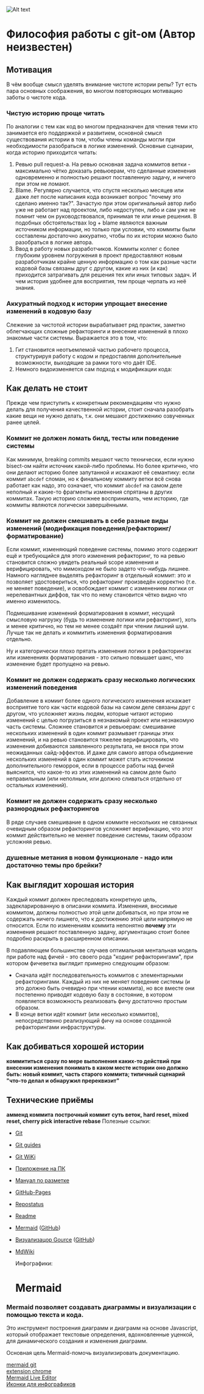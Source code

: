 ![Alt text](https://upload.wikimedia.org/wikipedia/commons/thumb/e/e0/Git-logo.svg/1024px-Git-logo.svg.png)
# Философия работы с git-ом (Автор неизвестен)

## Мотивация

В чём вообще смысл уделять внимание чистоте истории репы? Тут есть пара основных соображения, во многом повторяющих мотивацию заботы о чистоте кода.

### Чистую историю проще читать

По аналогии с тем как код во многом предназначен для чтения теми кто занимается его поддержкой и развитием, основной смысл существования истории в том, чтобы члены команды могли при необходимости разобраться в логике изменений. Основные сценарии, когда историю приходится читать:

1. Ревью pull request-а. На ревью основная задача коммитов ветки - максимально чётко доказать ревьюерам, что сделанные изменения одновременно и полностью решают поставленную задачу, и ничего при этом не ломают.
2. Blame. Регулярно случается, что спустя несколько месяцев или даже лет после написания кода возникает вопрос "почему это сделано именно так?". Зачастую при этом оригинальный автор либо уже не работает над проектом, либо недоступен, либо и сам уже не помнит чем он руководствовался, принимая те или иные решения. В подобных обстоятельствах log + blame являются важным источником информации, но только при условии, что коммиты были составлены достаточно аккуратно, чтобы по их истории можно было разобраться в логике автора.
3. Ввод в работу новых разработчиков. Коммиты коллег с более глубоким уровнем погружения в проект предоставляют новым разработчикам крайне ценную информацию о том как разные части кодовой базы связаны друг с другом, какие из них (и как) приходится затрагивать для решения тех или иных типовых задач. И чем история удобнее для восприятия, тем проще черпать из неё знания.

### Аккуратный подход к истории упрощает внесение изменений в кодовую базу

Слежение за чистотой истории вырабатывает ряд практик, заметно облегчающих сложные рефакторинги и внесение изменений в плохо знакомые части системы. Выражается это в том, что:

1. Гит становится неотъемлемой частью рабочего процесса, структурируя работу с кодом и предоставляя дополнительные возможности, выходящие за рамки того что даёт IDE.
2. Немного видоизменяется сам подход к модификации кода: **<TODO>**

## Как делать **не** стоит

Прежде чем приступить к конкретным рекомендациям что нужно делать для получения качественной истории, стоит сначала разобрать какие вещи не нужно делать, т.к. они мешают достижению озвученных ранее целей.

### Коммит не должен ломать билд, тесты или поведение системы

Как минимум, breaking commits мешают чисто технически, если нужно bisect-ом найти источник какой-либо проблемы. Но более критично, что они делают историю более запутанной и искажают её семантику: если коммит `abcdef` сломан, но к финальному коммиту ветки всё снова работает как надо, это означает, что коммит `abcdef` на самом деле неполный и какие-то фрагменты изменения спрятаны в других коммитах. Такую историю сложнее воспринимать, чем историю, где коммиты являются логически завершёнными.

### Коммит не должен смешивать в себе разные виды изменений (модификация поведения/рефакторинг/форматирование)

Если коммит, изменяющий поведение системы, помимо этого содержит ещё и требующийся для этого изменения рефакторинг, то на ревью становится сложно увидеть реальный scope изменения и верифицировать, что мимоходом не было задето что-нибудь лишнее. Намного нагляднее выделять рефакторинг в отдельный коммит: это и позволяет удостовериться, что рефакторинг произведён корректно (т.е. не меняет поведение), и освобождает коммит с изменением логики от нерелевантных диффов, так что по нему становится чётко видно что именно изменилось.

Подмешивание изменений форматирования в коммит, несущий смысловую нагрузку (будь то изменение логики или рефакторинг), хоть и менее критично, но тем не менее создаёт при чтении лишний шум. Лучше так не делать и коммитить изменения форматирования отдельно.

Ну и категорически плохо прятать изменения логики в рефакторингах или изменениях форматирования - это сильно повышает шанс, что изменение будет пропущено на ревью.

### Коммит не должен содержать сразу несколько логических изменений поведения

Добавление в комиит более одного логического изменения искажает восприятие того как части кодовой базы на самом деле связаны друг с другом, что усложняет жизнь людям, которые читают историю изменений с целью погрузиться в незнакомый проект или незнакомую часть системы. Сложнее становится и ревьюерам: смешивание нескольких изменений в один коммит размывает границы этих изменений, и на ревью становится тяжелее верифицировать, что изменения добиваются заявленного результата, не внося при этом неожиданных сайд-эффектов. И даже для самого автора объединение нескольких изменений в один коммит может стать источником дополнительного геморроя, если в процессе работы над фичей выяснится, что какое-то из этих изменений на самом деле было неправильным (или неполным, или должно сливаться отдельно от остальных изменений).

### Коммит не должен содержать сразу несколько разнородных рефакторингов

В ряде случаев смешивание в одном коммите нескольких не связанных очевидным образом рефакторингов усложняет верификацию, что этот коммит действительно не меняет поведение системы, таким образом усложняя ревью.

### **<TODO> душевные метания в новом функционале - надо или достаточно темы про брейки?**

## Как выглядит хорошая история

Каждый коммит должен преследовать конкретную цель, задекларированную в описании коммита. Изменения, вносимые коммитом, должны полностью этой цели добиваться, но при этом не содержать ничего лишнего, что к достижению этой цели напрямую не относится. Если по изменениям коммита непонятно **почему** эти изменения решают поставленную задачу, аргументацию стоит более подробно раскрыть в расширенном описании.

В подавляющем большинстве случаев оптимальная ментальная модель при работе над фичей - это своего рода "кодинг рефакторингами", при котором фичеветка выглядит примерно следующим образом:

- Сначала идёт последовательность коммитов с элементарными рефакторингами. Каждый из них не меняет поведение системы (и это должно быть очевидно при чтении коммита), но все вместе они постепенно приводят кодовую базу в состояние, в котором появляется возможность реализовать фичу достаточно простым образом.
- В конце ветки идёт коммит (или несколько коммитов), непосредственно реализующий фичу на основе созданной рефакторингами инфраструктуры.

## Как добиваться хорошей истории

**<TODO> коммититься сразу по мере выполнения каких-то действий**
**<TODO> при внесении изменения понимать в каком месте истории оно должно быть: новый коммит, часть старого коммита; типичный сценарий "что-то делал и обнаружил пререквизит"**

## Технические приёмы

**<TODO> амменд коммита**
**<TODO> построчный коммит**
**<TODO> суть веток, hard reset, mixed reset, cherry pick**
**<TODO> interactive rebase**
  Полезные ссылки:
- [Git](https://git-scm.com/)
- [Git guides](https://guides.github.com/)
- [Git WiKi](https://en.wikipedia.org/wiki/Git)
- [Приложение на ПК](https://desktop.github.com/)
- [Мануал по разметке](https://www.makeareadme.com/)
- [GitHub-Pages](https://pages.github.com/)
- [Repostatus](https://www.repostatus.org/)
- [Readme](https://en.wikipedia.org/wiki/README)  
- [Mermaid](https://mermaid-js.github.io/mermaid/#/) ([GitHub](https://github.com/mermaid-js/mermaid))
- [Визуализацор Gource](https://gource.io/)  ([GitHub](https://github.com/acaudwell/Gource))
- [MdWiki](https://github.com/Dynalon/mdwiki/)
  
  Инфографики:
  # Mermaid #  

### Mermaid позволяет создавать диаграммы и визуализации с помощью текста и кода. ###  

Это инструмент построения диаграмм и диаграмм на основе Javascript, который отображает текстовые определения, вдохновленные уценкой, для динамического создания и изменения диаграмм.

Основная цель Mermaid-помочь визуализировать документацию.  

[mermaid git](https://github.com/mermaid-js/mermaid/blob/develop/docs/README.md)  
[extension chrome](https://chrome.google.com/webstore/detail/github-%2B-mermaid/goiiopgdnkogdbjmncgedmgpoajilohe/related)  
[Mermaid Live Editor](https://mermaid-js.github.io/mermaid-live-editor)  
[Иконки для инфографиков](https://fontawesome.com/)
